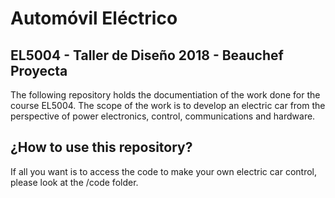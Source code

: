 # Automóvil Eléctrico

## EL5004 - Taller de Diseño 2018 - Beauchef Proyecta

The following repository holds the documentiation of the work done for the course EL5004. The scope of the work is to develop an electric car from the perspective of power electronics, control, communications and hardware.

## ¿How to use this repository?

If all you want is to access the code to make your own electric car control, please look at the /code folder.

